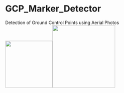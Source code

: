 # GCP_Marker_Detector
Detection of Ground Control Points using Aerial Photos </br>
<image src="https://github.com/trojanskehesten/GCP_Marker_Detector/blob/master/32.PNG" width="150"><image src="https://github.com/trojanskehesten/GCP_Marker_Detector/blob/master/I3.PNG" width="200">
